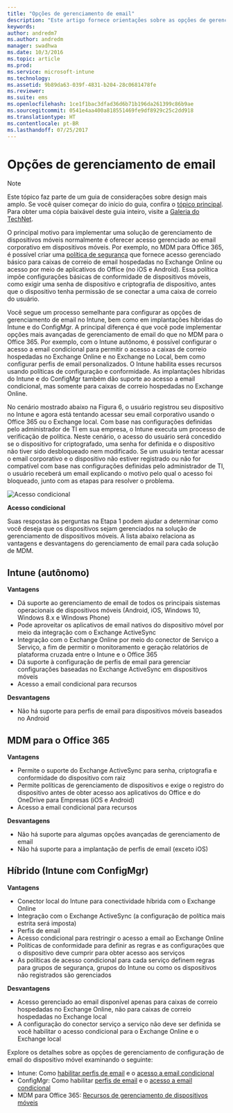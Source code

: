 ```yaml
---
title: "Opções de gerenciamento de email"
description: "Este artigo fornece orientações sobre as opções de gerenciamento de email existentes ao planejar e desenvolver uma solução de Gerenciamento de dispositivo móvel da Microsoft, usando o Enterprise Mobility + Security."
keywords: 
author: andredm7
ms.author: andredm
manager: swadhwa
ms.date: 10/3/2016
ms.topic: article
ms.prod: 
ms.service: microsoft-intune
ms.technology: 
ms.assetid: 9b89da63-039f-4831-b204-28c0681478fe
ms.reviewer: 
ms.suite: ems
ms.openlocfilehash: 1ce1f1bac3dfad36d6b71b196da261399c86b9ae
ms.sourcegitcommit: 0541e4aa400a818551469fe9df8929c25c2dd918
ms.translationtype: HT
ms.contentlocale: pt-BR
ms.lasthandoff: 07/25/2017
---
```

# <a name="email-management-options"></a>Opções de gerenciamento de email

>[!NOTE]
>Este tópico faz parte de um guia de considerações sobre design mais amplo. Se você quiser começar do início do guia, confira o [tópico principal](mdm-design-considerations-guide.md). Para obter uma cópia baixável deste guia inteiro, visite a [Galeria do TechNet](https://gallery.technet.microsoft.com/Mobile-Device-Management-7d401582).

O principal motivo para implementar uma solução de gerenciamento de dispositivos móveis normalmente é oferecer acesso gerenciado ao email corporativo em dispositivos móveis. Por exemplo, no MDM para Office 365, é possível criar uma [política de segurança](https://technet.microsoft.com/library/ms.o365.cc.newdevicepolicy.aspx) que fornece acesso gerenciado básico para caixas de correio de email hospedadas no Exchange Online ou acesso por meio de aplicativos do Office (no iOS e Android). Essa política impõe configurações básicas de conformidade de dispositivos móveis, como exigir uma senha de dispositivo e criptografia de dispositivo, antes que o dispositivo tenha permissão de se conectar a uma caixa de correio do usuário.

Você segue um processo semelhante para configurar as opções de gerenciamento de email no Intune, bem como em implantações híbridas do Intune e do ConfigMgr. A principal diferença é que você pode implementar opções mais avançadas de gerenciamento de email do que no MDM para o Office 365. Por exemplo, com o Intune autônomo, é possível configurar o acesso a email condicional para permitir o acesso a caixas de correio hospedadas no Exchange Online e no Exchange no Local, bem como configurar perfis de email personalizados. O Intune habilita esses recursos usando políticas de configuração e conformidade.  As implantações híbridas do Intune e do ConfigMgr também dão suporte ao acesso a email condicional, mas somente para caixas de correio hospedadas no Exchange Online.

No cenário mostrado abaixo na Figura 6, o usuário registrou seu dispositivo no Intune e agora está tentando acessar seu email corporativo usando o Office 365 ou o Exchange local. Com base nas configurações definidas pelo administrador de TI em sua empresa, o Intune executa um processo de verificação de política. Neste cenário, o acesso do usuário será concedido se o dispositivo for criptografado, uma senha for definida e o dispositivo não tiver sido desbloqueado nem modificado. Se um usuário tentar acessar o email corporativo e o dispositivo não estiver registrado ou não for compatível com base nas configurações definidas pelo administrador de TI, o usuário receberá um email explicando o motivo pelo qual o acesso foi bloqueado, junto com as etapas para resolver o problema.

![Acesso condicional](./media/MDM_Figure_06.png)

**Acesso condicional**

Suas respostas às perguntas na Etapa 1 podem ajudar a determinar como você deseja que os dispositivos sejam gerenciados na solução de gerenciamento de dispositivos móveis. A lista abaixo relaciona as vantagens e desvantagens do gerenciamento de email para cada solução de MDM.

## <a name="intune-standalone"></a>Intune (autônomo)

**Vantagens**

- Dá suporte ao gerenciamento de email de todos os principais sistemas operacionais de dispositivos móveis (Android, iOS, Windows 10, Windows 8.x e Windows Phone)
- Pode aproveitar os aplicativos de email nativos do dispositivo móvel por meio da integração com o Exchange ActiveSync
- Integração com o Exchange Online por meio do conector de Serviço a Serviço, a fim de permitir o monitoramento e geração relatórios de plataforma cruzada entre o Intune e o Office 365
- Dá suporte à configuração de perfis de email para gerenciar configurações baseadas no Exchange ActiveSync em dispositivos móveis
- Acesso a email condicional para recursos

**Desvantagens**

- Não há suporte para perfis de email para dispositivos móveis baseados no Android

## <a name="mdm-for-office-365"></a>MDM para o Office 365

**Vantagens**

- Permite o suporte do Exchange ActiveSync para senha, criptografia e conformidade do dispositivo com raiz
- Permite políticas de gerenciamento de dispositivos e exige o registro do dispositivo antes de obter acesso aos aplicativos do Office e do OneDrive para Empresas (iOS e Android)
- Acesso a email condicional para recursos

**Desvantagens**

- Não há suporte para algumas opções avançadas de gerenciamento de email
- Não há suporte para a implantação de perfis de email (exceto iOS)

## <a name="hybrid-intune-with-configmgr"></a>Híbrido (Intune com ConfigMgr)

**Vantagens**

- Conector local do Intune para conectividade híbrida com o Exchange Online
- Integração com o Exchange ActiveSync (a configuração de política mais estrita será imposta)
- Perfis de email
- Acesso condicional para restringir o acesso a email ao Exchange Online
- Políticas de conformidade para definir as regras e as configurações que o dispositivo deve cumprir para obter acesso aos serviços
- As políticas de acesso condicional para cada serviço definem regras para grupos de segurança, grupos do Intune ou como os dispositivos não registrados são gerenciados

**Desvantagens**

- Acesso gerenciado ao email disponível apenas para caixas de correio hospedadas no Exchange Online, não para caixas de correio hospedadas no Exchange local
- A configuração do conector serviço a serviço não deve ser definida se você habilitar o acesso condicional para o Exchange Online e o Exchange local

Explore os detalhes sobre as opções de gerenciamento de configuração de email do dispositivo móvel examinando o seguinte:

- Intune: Como [habilitar perfis de email](/Intune/deploy-use/configure-access-to-corporate-email-using-email-profiles-with-microsoft-intune) e o [acesso a email condicional](/Intune/deploy-use/restrict-access-to-email-and-o365-services-with-microsoft-intune)
- ConfigMgr: Como habilitar [perfis de email](https://technet.microsoft.com/library/dn554227.aspx) e o [acesso a email condicional](https://technet.microsoft.com/library/dn919655.aspx)
- MDM para Office 365: [Recursos de gerenciamento de dispositivos móveis](https://technet.microsoft.com/library/ms.o365.cc.devicepolicysupporteddevice.aspx)
